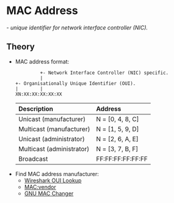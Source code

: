 # MAC Address

*- unique identifier for network interface controller (NIC).*

## Theory

- MAC address format:
    ```text
             +- Network Interface Controller (NIC) specific.
             |
    +- Organisationally Unique Identifier (OUI).
    |        |
    XN:XX:XX:XX:XX:XX
    ```
    | Description               | Address           |
    |:--------------------------|:------------------|
    | Unicast (manufacturer)    | N = [0, 4, 8, C]  |
    | Multicast (manufacturer)  | N = [1, 5, 9, D]  |
    | Unicast (administrator)   | N = [2, 6, A, E]  |
    | Multicast (administrator) | N = [3, 7, B, F]  |
    | Broadcast                 | FF:FF:FF:FF:FF:FF |
- Find MAC address manufacturer:
    - [Wireshark OUI Lookup](https://www.wireshark.org/tools/oui-lookup.html)
    - [MAC:vendor](https://www.macvendor.net/)
    - [GNU MAC Changer](https://github.com/alobbs/macchanger/tree/master/data/)

